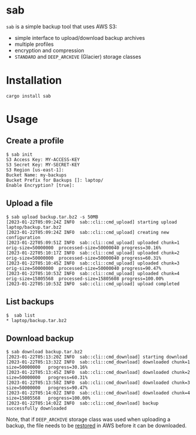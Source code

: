 # sab

`sab` is a simple backup tool that uses AWS S3:

* simple interface to upload/download backup archives
* multiple profiles
* encryption and compression
* `STANDARD` and `DEEP_ARCHIVE` (Glacier) storage classes

# Installation

`cargo install sab`

# Usage

## Create a profile

```shell
$ sab init
S3 Access Key: MY-ACCESS-KEY
S3 Secret Key: MY-SECRET-KEY
S3 Region [us-east-1]:
Bucket Name: my-backups
Bucket Prefix for Backups []: laptop/
Enable Encryption? [true]:
```

## Upload a file

```shell
$ sab upload backup.tar.bz2 -s 50MB
[2023-01-22T05:09:24Z INFO  sab::cli::cmd_upload] starting upload laptop/backup.tar.bz2
[2023-01-22T05:09:24Z INFO  sab::cli::cmd_upload] creating new configuration
[2023-01-22T05:09:51Z INFO  sab::cli::cmd_upload] uploaded chunk=1	orig-size=50000000	processed-size=50000040	progress=30.16%
[2023-01-22T05:10:17Z INFO  sab::cli::cmd_upload] uploaded chunk=2	orig-size=50000000	processed-size=50000040	progress=60.31%
[2023-01-22T05:10:45Z INFO  sab::cli::cmd_upload] uploaded chunk=3	orig-size=50000000	processed-size=50000040	progress=90.47%
[2023-01-22T05:10:53Z INFO  sab::cli::cmd_upload] uploaded chunk=4	orig-size=15805568	processed-size=15805608	progress=100.00%
[2023-01-22T05:10:53Z INFO  sab::cli::cmd_upload] upload completed
```

## List backups

```shell
$  sab list
* laptop/backup.tar.bz2
```

## Download backup

```shell
$ sab download backup.tar.bz2
[2023-01-22T05:13:20Z INFO  sab::cli::cmd_download] starting download
[2023-01-22T05:13:32Z INFO  sab::cli::cmd_download] downloaded chunk=1	size=50000000	progress=30.16%
[2023-01-22T05:13:45Z INFO  sab::cli::cmd_download] downloaded chunk=2	size=50000000	progress=60.31%
[2023-01-22T05:13:58Z INFO  sab::cli::cmd_download] downloaded chunk=3	size=50000000	progress=90.47%
[2023-01-22T05:14:02Z INFO  sab::cli::cmd_download] downloaded chunk=4	size=15805568	progress=100.00%
[2023-01-22T05:14:02Z INFO  sab::cli::cmd_download] backup successfully downloaded
```

Note, that if `DEEP_ARCHIVE` storage class was used when uploading a backup,
the file needs to be [restored](https://docs.aws.amazon.com/AmazonS3/latest/userguide/restoring-objects.html) in AWS before it can be downloaded.